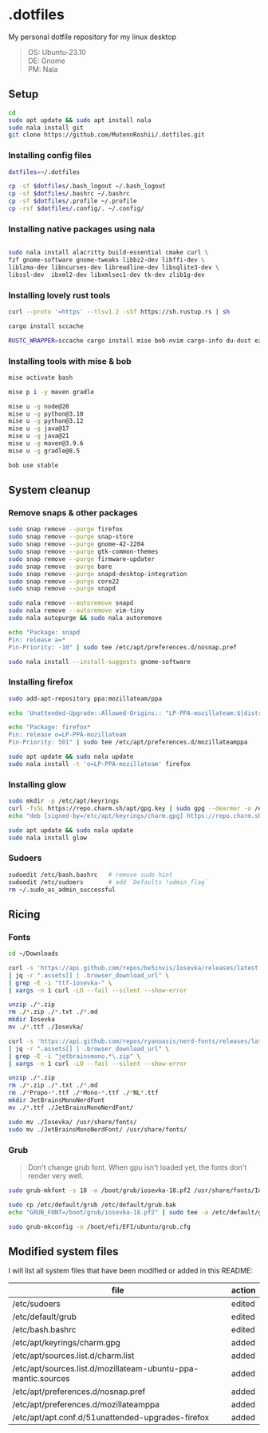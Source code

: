 # .dotfiles

My personal dotfile repository for my linux desktop

> OS: Ubuntu-23.10 <br>
> DE: Gnome <br>
> PM: Nala <br>

## Setup

```bash
cd
sudo apt update && sudo apt install nala
sudo nala install git
git clone https://github.com/MutennRoshii/.dotfiles.git
```

### Installing config files

```bash
dotfiles=~/.dotfiles

cp -sf $dotfiles/.bash_logout ~/.bash_logout
cp -sf $dotfiles/.bashrc ~/.bashrc
cp -sf $dotfiles/.profile ~/.profile
cp -rsf $dotfiles/.config/. ~/.config/
```

### Installing native packages using nala

```bash

sudo nala install alacritty build-essential cmake curl \
fzf gnome-software gnome-tweaks libbz2-dev libffi-dev \
liblzma-dev libncurses-dev libreadline-dev libsqlite3-dev \
libssl-dev  ibxml2-dev libxmlsec1-dev tk-dev zlib1g-dev
```

### Installing lovely rust tools

```bash
curl --proto '=https' --tlsv1.2 -sSf https://sh.rustup.rs | sh

cargo install sccache

RUSTC_WRAPPER=sccache cargo install mise bob-nvim cargo-info du-dust eza fd-find ripgrep sccache starship
```

### Installing tools with mise & bob

```bash
mise activate bash

mise p i -y maven gradle

mise u -g node@20
mise u -g python@3.10
mise u -g python@3.12
mise u -g java@17
mise u -g java@21
mise u -g maven@3.9.6
mise u -g gradle@8.5

bob use stable
```

## System cleanup

### Remove snaps & other packages

```bash
sudo snap remove --purge firefox
sudo snap remove --purge snap-store
sudo snap remove --purge gnome-42-2204
sudo snap remove --purge gtk-common-themes
sudo snap remove --purge firmware-updater
sudo snap remove --purge bare
sudo snap remove --purge snapd-desktop-integration
sudo snap remove --purge core22
sudo snap remove --purge snapd

sudo nala remove --autoremove snapd
sudo nala remove --autoremove vim-tiny
sudo nala autopurge && sudo nala autoremove

echo "Package: snapd
Pin: release a=*
Pin-Priority: -10" | sudo tee /etc/apt/preferences.d/nosnap.pref

sudo nala install --install-suggests gnome-software
```

### Installing firefox

```bash
sudo add-apt-repository ppa:mozillateam/ppa

echo 'Unattended-Upgrade::Allowed-Origins:: "LP-PPA-mozillateam:${distro_codename}";' | sudo tee /etc/apt/apt.conf.d/51unattended-upgrades-firefox

echo "Package: firefox*
Pin: release o=LP-PPA-mozillateam
Pin-Priority: 501" | sudo tee /etc/apt/preferences.d/mozillateamppa

sudo apt update && sudo nala update
sudo nala install -t 'o=LP-PPA-mozillateam' firefox
```

### Installing glow

```bash
sudo mkdir -p /etc/apt/keyrings
curl -fsSL https://repo.charm.sh/apt/gpg.key | sudo gpg --dearmor -o /etc/apt/keyrings/charm.gpg
echo "deb [signed-by=/etc/apt/keyrings/charm.gpg] https://repo.charm.sh/apt/ * *" | sudo tee /etc/apt/sources.list.d/charm.list

sudo apt update && sudo nala update
sudo nala install glow
```

### Sudoers

```bash
sudoedit /etc/bash.bashrc   # remove sudo hint
sudoedit /etc/sudoers       # add `Defaults !admin_flag`
rm ~/.sudo_as_admin_successful
```

## Ricing

### Fonts

```bash
cd ~/Downloads 

curl -s 'https://api.github.com/repos/be5invis/Iosevka/releases/latest' \
| jq -r ".assets[] | .browser_download_url" \
| grep -E -i "ttf-iosevka-" \
| xargs -n 1 curl -LO --fail --silent --show-error

unzip ./*.zip
rm ./*.zip ./*.txt ./*.md
mkdir Iosevka
mv ./*.ttf ./Iosevka/

curl -s 'https://api.github.com/repos/ryanoasis/nerd-fonts/releases/latest' \
| jq -r ".assets[] | .browser_download_url" \
| grep -E -i "jetbrainsmono.*\.zip" \
| xargs -n 1 curl -LO --fail --silent --show-error

unzip ./*.zip
rm ./*.zip ./*.txt ./*.md
rm ./*Propo-*.ttf ./*Mono-*.ttf ./*NL*.ttf
mkdir JetBrainsMonoNerdFont
mv ./*.ttf ./JetBrainsMonoNerdFont/

sudo mv ./Iosevka/ /usr/share/fonts/
sudo mv ./JetBrainsMonoNerdFont/ /usr/share/fonts/
```

### Grub

> Don't change grub font. When gpu isn't loaded yet, the fonts don't render very well.

```bash
sudo grub-mkfont -s 18 -o /boot/grub/iosevka-18.pf2 /usr/share/fonts/Iosevka/Iosevka-Regular.ttf

sudo cp /etc/default/grub /etc/default/grub.bak
echo "GRUB_FONT=/boot/grub/iosevka-18.pf2" | sudo tee -a /etc/default/grub

sudo grub-mkconfig -o /boot/efi/EFI/ubuntu/grub.cfg
```

## Modified system files

I will list all system files that have been modified or added in this README:

| file                                                          | action |
|---------------------------------------------------------------|--------|
| /etc/sudoers                                                  | edited |
| /etc/default/grub                                             | edited |
| /etc/bash.bashrc                                              | edited |
| /etc/apt/keyrings/charm.gpg                                   | added  |
| /etc/apt/sources.list.d/charm.list                            | added  |
| /etc/apt/sources.list.d/mozillateam-ubuntu-ppa-mantic.sources | added  |
| /etc/apt/preferences.d/nosnap.pref                            | added  |
| /etc/apt/preferences.d/mozillateamppa                         | added  |
| /etc/apt/apt.conf.d/51unattended-upgrades-firefox             | added  |
